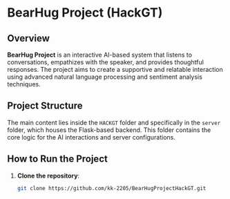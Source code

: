 # BearHug Project (HackGT)

## Overview

**BearHug Project** is an interactive AI-based system that listens to conversations, empathizes with the speaker, and provides thoughtful responses. The project aims to create a supportive and relatable interaction using advanced natural language processing and sentiment analysis techniques.

## Project Structure

The main content lies inside the `HACKGT` folder and specifically in the `server` folder, which houses the Flask-based backend. This folder contains the core logic for the AI interactions and server configurations.

## How to Run the Project

1. **Clone the repository**:
   ```bash
   git clone https://github.com/kk-2205/BearHugProjectHackGT.git
